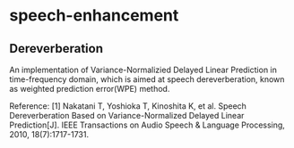 # speech-enhancement

## Dereverberation

  An implementation of Variance-Normalizied Delayed Linear Prediction in time-frequency domain, which is aimed at speech
  dereverberation, known as weighted prediction error(WPE) method.
  
  Reference:
  [1] Nakatani T, Yoshioka T, Kinoshita K, et al. Speech Dereverberation Based on Variance-Normalized Delayed Linear Prediction[J]. IEEE      Transactions on Audio Speech & Language Processing, 2010, 18(7):1717-1731.
